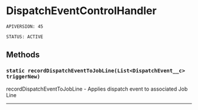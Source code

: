 # DispatchEventControlHandler

`APIVERSION: 45`

`STATUS: ACTIVE`
## Methods
### `static recordDispatchEventToJobLine(List<DispatchEvent__c> triggerNew)`

recordDispatchEventToJobLine - Applies dispatch event to associated Job Line

---

